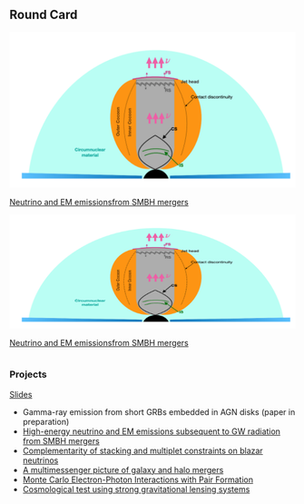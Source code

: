 <body>

<h2>Round Card</h2>
<div class="row">

<div class="column card"> 
  <img src="projects/figs/smbh_mergers1.png" />
  <div class="container">
    <a href="https://yuan-cc.github.io/research/projects/smbh_mergers.html"><p>Neutrino and EM emissionsfrom SMBH mergers</p> </a>
  </div>
</div>

<div class="column card"> 
  <img src="projects/figs/smbh_mergers1.png" width=100% height='200'/>
  <div class="container">
    <a href="https://yuan-cc.github.io/research/projects/smbh_mergers.html"><p>Neutrino and EM emissionsfrom SMBH mergers</p> </a>
  </div>
</div>
  
</div>
</body>


### Projects
[Slides](https://yuan-cc.github.io/research/files/slides.pdf)

* Gamma-ray emission from short GRBs embedded in AGN disks (paper in preparation)
* [High-energy neutrino and EM emissions subsequent to GW radiation from SMBH mergers](https://yuan-cc.github.io/research/projects/smbh_mergers.html)
* [Complementarity of stacking and multiplet constraints on blazar neutrinos](https://yuan-cc.github.io/research/projects/complementarity.html)
* [A multimessenger picture of galaxy and halo mergers](https://yuan-cc.github.io/research/projects/gal_mergers.html)
* [Monte Carlo Electron-Photon Interactions with Pair Formation](https://yuan-cc.github.io/research/projects/e_gamma_interactions.html)
* [Cosmological test using strong gravitational lensing systems](https://yuan-cc.github.io/research/projects/cosmological_test.html)


<!-- ### Notes
* [Differential geometry (in Chinese)](https://yuan-cc.github.io/research/files/differential_geometry.pdf) / [Tensor calculus](https://yuan-cc.github.io/research/files/tensors.pdf) / [Group theory](https://yuan-cc.github.io/research/files/group_theory.pdf) -->
